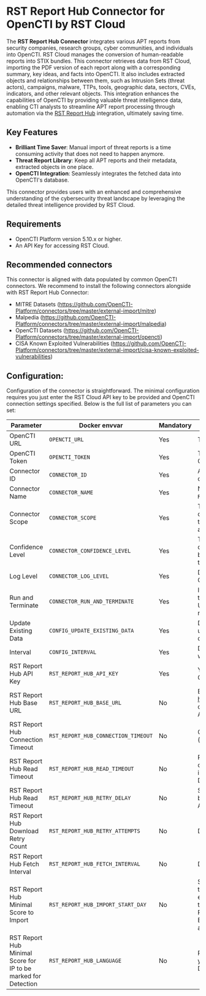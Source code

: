 # RST Report Hub Connector for OpenCTI by RST Cloud

The **RST Report Hub Connector** integrates various APT reports from security companies, research groups, cyber communities, and individuals into OpenCTI. RST Cloud manages the conversion of human-readable reports into STIX bundles. This connector retrieves data from RST Cloud, importing the PDF version of each report along with a corresponding summary, key ideas, and facts into OpenCTI. It also includes extracted objects and relationships between them, such as Intrusion Sets (threat actors), campaigns, malware, TTPs, tools, geographic data, sectors, CVEs, indicators, and other relevant objects. This integration enhances the capabilities of OpenCTI by providing valuable threat intelligence data, enabling CTI analysts to streamline APT report processing through automation via the [RST Report Hub](https://www.rstcloud.com/rst-report-hub/) integration, ultimately saving time.

## Key Features

- **Brilliant Time Saver**: Manual import of threat reports is a time consuming activity that does not need to happen anymore.
- **Threat Report Library**: Keep all APT reports and their metadata, extracted objects in one place.
- **OpenCTI Integration**: Seamlessly integrates the fetched data into OpenCTI's database.

This connector provides users with an enhanced and comprehensive understanding of the cybersecurity threat landscape by leveraging the detailed threat intelligence provided by RST Cloud.

## Requirements
- OpenCTI Platform version 5.10.x or higher.
- An API Key for accessing RST Cloud.

## Recommended connectors
This connector is aligned with data populated by common OpenCTI connectors. We recommend to install the following connectors alongside with RST Report Hub Connector:
 - MITRE Datasets (https://github.com/OpenCTI-Platform/connectors/tree/master/external-import/mitre)
 - Malpedia (https://github.com/OpenCTI-Platform/connectors/tree/master/external-import/malpedia)
 - OpenCTI Datasets (https://github.com/OpenCTI-Platform/connectors/tree/master/external-import/opencti)
 - CISA Known Exploited Vulnerabilities (https://github.com/OpenCTI-Platform/connectors/tree/master/external-import/cisa-known-exploited-vulnerabilities)


## Configuration:

Configuration of the connector is straightforward. The minimal configuration requires you just enter the RST Cloud API key to be provided and OpenCTI connection settings specified. Below is the full list of parameters you can set:

| Parameter | Docker envvar | Mandatory | Description |
| --- | --- | --- | --- |
| OpenCTI URL | `OPENCTI_URL` | Yes | The URL of the OpenCTI platform. |
| OpenCTI Token | `OPENCTI_TOKEN` | Yes | The default admin token set in the OpenCTI platform. |
| Connector ID | `CONNECTOR_ID` | Yes | A unique `UUIDv4` identifier for this connector instance. |
| Connector Name | `CONNECTOR_NAME` | Yes | Name of the connector. For example: `RST Report Hub`. |
| Connector Scope | `CONNECTOR_SCOPE` | Yes | The scope or type of data the connector is importing, either a MIME type or Stix Object. E.g. application/json |
| Confidence Level | `CONNECTOR_CONFIDENCE_LEVEL` | Yes | The default confidence level for created sightings. It's a number between 1 and 100, with 100 being the most confident. |
| Log Level | `CONNECTOR_LOG_LEVEL` | Yes | Determines the verbosity of the logs. Options are `debug`, `info`, `warn`, or `error`. |
| Run and Terminate | `CONNECTOR_RUN_AND_TERMINATE` | Yes | If set to true, the connector will terminate after a successful run. Useful for debugging or one-time runs. |
| Update Existing Data | `CONFIG_UPDATE_EXISTING_DATA` | Yes | Decide whether the connector should update already existing data in the database. |
| Interval | `CONFIG_INTERVAL` | Yes | Determines how often the connector will run, set in hours. |
| RST Report Hub API Key | `RST_REPORT_HUB_API_KEY` | Yes | Your API Key for accessing RST Cloud. |
| RST Report Hub Base URL | `RST_REPORT_HUB_BASE_URL` | No | By default, use https://api.rstcloud.net/v1/. In some cases, you may want to use a local API endpoint |
| RST Report Hub Connection Timeout | `RST_REPORT_HUB_CONNECTION_TIMEOUT` | No | Connection timeout to the API. Default (sec): `30` |
| RST Report Hub Read Timeout | `RST_REPORT_HUB_READ_TIMEOUT` | No | Read timeout for each feed. If the connector is unable to fetch a report in time, increase the read timeout. Default (sec): `60` |
| RST Report Hub Read Timeout | `RST_REPORT_HUB_RETRY_DELAY` | No | Specifies how long to wait in seconds before next attempt to connect to the API. Default (sec): `30` |
| RST Report Hub Download Retry Count | `RST_REPORT_HUB_RETRY_ATTEMPTS` | No | Default (attempts): `5` |
| RST Report Hub Fetch Interval | `RST_REPORT_HUB_FETCH_INTERVAL` | No | Default (sec): `300` |
| RST Report Hub Minimal Score to Import | `RST_REPORT_HUB_IMPORT_START_DAY` | No | Specify the date from which you want to retrieve the reports. Data import for each day will occur with a delay equal to the RST_REPORT_HUB_FETCH_INTERVAL. By default, this start date is calculated as 7 days ago. |
| RST Report Hub Minimal Score for IP to be marked for Detection | `RST_REPORT_HUB_LANGUAGE` | No | Reach out to support@rstcloud.net if you want to update thids parameter. Default: `eng` |
